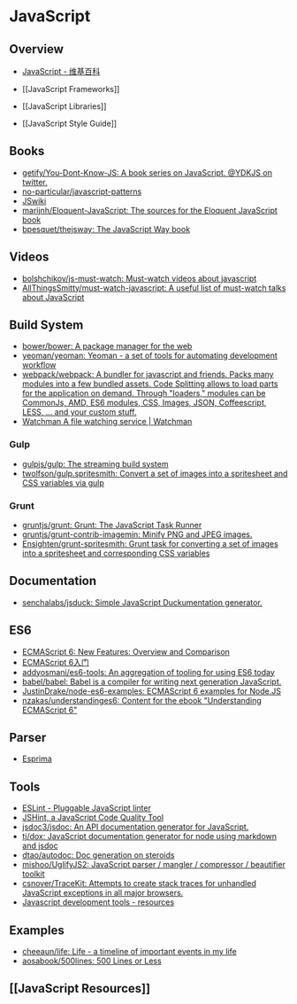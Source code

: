 # JavaScript

## Overview

- [JavaScript - 维基百科](https://zh.wikipedia.org/wiki/JavaScript)

- [[JavaScript Frameworks]]
- [[JavaScript Libraries]]
- [[JavaScript Style Guide]]

## Books

- [getify/You-Dont-Know-JS: A book series on JavaScript. @YDKJS on twitter.](https://github.com/getify/You-Dont-Know-JS)
- [no-particular/javascript-patterns](https://github.com/no-particular/javascript-patterns)
- [JSwiki](http://jswiki.org/)
- [marijnh/Eloquent-JavaScript: The sources for the Eloquent JavaScript book](https://github.com/marijnh/Eloquent-JavaScript)
- [bpesquet/thejsway: The JavaScript Way book](https://github.com/bpesquet/thejsway)

## Videos

- [bolshchikov/js-must-watch: Must-watch videos about javascript](https://github.com/bolshchikov/js-must-watch)
- [AllThingsSmitty/must-watch-javascript: A useful list of must-watch talks about JavaScript](https://github.com/AllThingsSmitty/must-watch-javascript)

## Build System

- [bower/bower: A package manager for the web](https://github.com/bower/bower)
- [yeoman/yeoman: Yeoman - a set of tools for automating development workflow](https://github.com/yeoman/yeoman)
- [webpack/webpack: A bundler for javascript and friends. Packs many modules into a few bundled assets. Code Splitting allows to load parts for the application on demand. Through "loaders," modules can be CommonJs, AMD, ES6 modules, CSS, Images, JSON, Coffeescript, LESS, ... and your custom stuff.](https://github.com/webpack/webpack)
- [Watchman A file watching service | Watchman](https://facebook.github.io/watchman/)

### Gulp

- [gulpjs/gulp: The streaming build system](https://github.com/gulpjs/gulp)
- [twolfson/gulp.spritesmith: Convert a set of images into a spritesheet and CSS variables via gulp](https://github.com/twolfson/gulp.spritesmith)

### Grunt

- [gruntjs/grunt: Grunt: The JavaScript Task Runner](https://github.com/gruntjs/grunt)
- [gruntjs/grunt-contrib-imagemin: Minify PNG and JPEG images.](https://github.com/gruntjs/grunt-contrib-imagemin)
- [Ensighten/grunt-spritesmith: Grunt task for converting a set of images into a spritesheet and corresponding CSS variables](https://github.com/Ensighten/grunt-spritesmith)

## Documentation

- [senchalabs/jsduck: Simple JavaScript Duckumentation generator.](https://github.com/senchalabs/jsduck)

## ES6

- [ECMAScript 6: New Features: Overview and Comparison](http://es6-features.org/)
- [ECMAScript 6入门](http://es6.ruanyifeng.com/)
- [addyosmani/es6-tools: An aggregation of tooling for using ES6 today](https://github.com/addyosmani/es6-tools)
- [babel/babel: Babel is a compiler for writing next generation JavaScript.](https://github.com/babel/babel)
- [JustinDrake/node-es6-examples: ECMAScript 6 examples for Node.JS](https://github.com/JustinDrake/node-es6-examples)
- [nzakas/understandinges6: Content for the ebook "Understanding ECMAScript 6"](https://github.com/nzakas/understandinges6)

## Parser

- [Esprima](http://esprima.org/)

## Tools

- [ESLint - Pluggable JavaScript linter](http://eslint.org/)
- [JSHint, a JavaScript Code Quality Tool](http://jshint.com/)
- [jsdoc3/jsdoc: An API documentation generator for JavaScript.](https://github.com/jsdoc3/jsdoc)
- [tj/dox: JavaScript documentation generator for node using markdown and jsdoc](https://github.com/tj/dox)
- [dtao/autodoc: Doc generation on steroids](https://github.com/dtao/autodoc)
- [mishoo/UglifyJS2: JavaScript parser / mangler / compressor / beautifier toolkit](https://github.com/mishoo/UglifyJS2)
- [csnover/TraceKit: Attempts to create stack traces for unhandled JavaScript exceptions in all major browsers.](https://github.com/csnover/TraceKit)
- [Javascript development tools - resources](http://clausreinke.github.io/js-tools/resources.html)

## Examples

- [cheeaun/life: Life - a timeline of important events in my life](https://github.com/cheeaun/life)
- [aosabook/500lines: 500 Lines or Less](https://github.com/aosabook/500lines)

## [[JavaScript Resources]]
